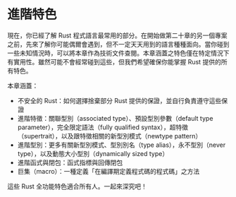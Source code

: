# 進階特色

現在，你已經了解 Rust 程式語言最常用的部分。在開始做第二十章的另一個專案之前，先來了解你可能偶爾會遇到，但不一定天天用到的語言種種面向。當你碰到一些未知情況時，可以將本章作為技術文件查閱。本章涵蓋之特色僅在特定情況下有實用性。雖然可能不會經常碰到這些，但我們希望確保你能掌握 Rust 提供的所有特色。

本章涵蓋：

* 不安全的 Rust：如何選擇捨棄部分 Rust 提供的保證，並自行負責遵守這些保證
* 進階特徵：關聯型別（associated type）、預設型別參數（default type parameter），完全限定語法（fully qualified syntax），超特徵（supertrait），以及跟特徵相關的新型別模式（newtype pattern）
* 進階型別：更多有關新型別模式、型別別名（type alias），永不型別（never type），以及動態大小型別（dynamically sized type）
* 進階函式與閉包：函式指標與回傳閉包
* 巨集（macro）：一種定義「在編譯期定義程式碼的程式碼」之方法

這些 Rust 全功能特色適合所有人。一起來深究吧！
